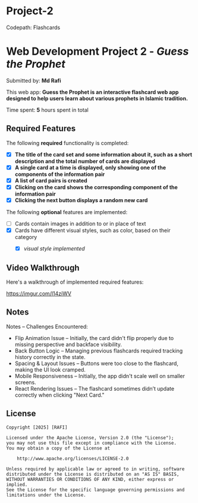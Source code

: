 # Project-2

Codepath: Flashcards

# Web Development Project 2 - *Guess the Prophet*

Submitted by: **Md Rafi**

This web app: **Guess the Prophet is an interactive flashcard web app designed to help users learn about various prophets in Islamic tradition.**

Time spent: **5** hours spent in total

## Required Features

The following **required** functionality is completed:

- [x] **The title of the card set and some information about it, such as a short description and the total number of cards are displayed**
- [x] **A single card at a time is displayed, only showing one of the components of the information pair**
- [x] **A list of card pairs is created**
- [x] **Clicking on the card shows the corresponding component of the information pair**
- [x] **Clicking the next button displays a random new card**

The following **optional** features are implemented:

- [ ] Cards contain images in addition to or in place of text
- [x] Cards have different visual styles, such as color, based on their category
  - [x] *visual style implemented*


## Video Walkthrough

Here's a walkthrough of implemented required features:

https://imgur.com/l14ziWV

## Notes

Notes – Challenges Encountered:
- Flip Animation Issue – Initially, the card didn't flip properly due to missing perspective and backface visibility.
- Back Button Logic – Managing previous flashcards required tracking history correctly in the state.
- Spacing & Layout Issues – Buttons were too close to the flashcard, making the UI look cramped.
- Mobile Responsiveness – Initially, the app didn't scale well on smaller screens.
- React Rendering Issues – The flashcard sometimes didn’t update correctly when clicking "Next Card."

## License

    Copyright [2025] [RAFI]

    Licensed under the Apache License, Version 2.0 (the "License");
    you may not use this file except in compliance with the License.
    You may obtain a copy of the License at

        http://www.apache.org/licenses/LICENSE-2.0

    Unless required by applicable law or agreed to in writing, software
    distributed under the License is distributed on an "AS IS" BASIS,
    WITHOUT WARRANTIES OR CONDITIONS OF ANY KIND, either express or implied.
    See the License for the specific language governing permissions and
    limitations under the License.
